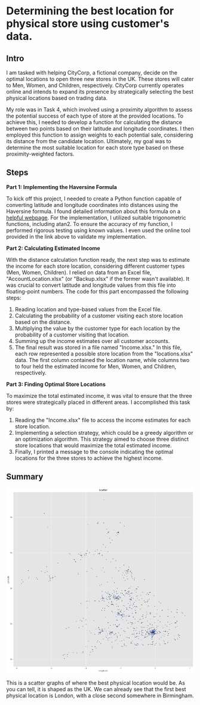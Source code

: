 # Determining the best location for physical store using customer's data.

## Intro

I am tasked with helping CityCorp, a fictional company, decide on the optimal locations to open three new stores in the UK. These stores will cater to Men, Women, and Children, respectively. CityCorp currently operates online and intends to expand its presence by strategically selecting the best physical locations based on trading data.

My role was in Task 4, which involved using a proximity algorithm to assess the potential success of each type of store at the provided locations. To achieve this, I needed to develop a function for calculating the distance between two points based on their latitude and longitude coordinates. I then employed this function to assign weights to each potential sale, considering its distance from the candidate location. Ultimately, my goal was to determine the most suitable location for each store type based on these proximity-weighted factors.

## Steps

**Part 1: Implementing the Haversine Formula**

To kick off this project, I needed to create a Python function capable of converting latitude and longitude coordinates into distances using the Haversine formula. I found detailed information about this formula on a [helpful webpage](https://www.movable-type.co.uk/scripts/latlong.html). For the implementation, I utilized suitable trigonometric functions, including atan2. To ensure the accuracy of my function, I performed rigorous testing using known values. I even used the online tool provided in the link above to validate my implementation.

**Part 2: Calculating Estimated Income**

With the distance calculation function ready, the next step was to estimate the income for each store location, considering different customer types (Men, Women, Children). I relied on data from an Excel file, "AccountLocation.xlsx" (or "Backup.xlsx" if the former wasn't available). It was crucial to convert latitude and longitude values from this file into floating-point numbers. The code for this part encompassed the following steps:
1. Reading location and type-based values from the Excel file.
2. Calculating the probability of a customer visiting each store location based on the distance.
3. Multiplying the value by the customer type for each location by the probability of a customer visiting that location.
4. Summing up the income estimates over all customer accounts.
5. The final result was stored in a file named "Income.xlsx." In this file, each row represented a possible store location from the "locations.xlsx" data. The first column contained the location name, while columns two to four held the estimated income for Men, Women, and Children, respectively.

**Part 3: Finding Optimal Store Locations**

To maximize the total estimated income, it was vital to ensure that the three stores were strategically placed in different areas. I accomplished this task by:
1. Reading the "Income.xlsx" file to access the income estimates for each store location.
2. Implementing a selection strategy, which could be a greedy algorithm or an optimization algorithm. This strategy aimed to choose three distinct store locations that would maximize the total estimated income.
3. Finally, I printed a message to the console indicating the optimal locations for the three stores to achieve the highest income.

## Summary

![Scatter plot of where the best location for a physical store](Other/scatter.png)

This is a scatter graphs of where the best physical location would be. As you can tell, it is shaped as the UK. We can already see that the first best physical location is London, with a close second somewhere in Birmingham.
